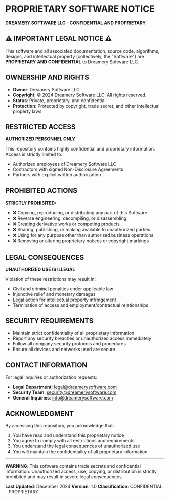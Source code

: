# PROPRIETARY SOFTWARE NOTICE

**DREAMERY SOFTWARE LLC - CONFIDENTIAL AND PROPRIETARY**

## ⚠️ IMPORTANT LEGAL NOTICE ⚠️

This software and all associated documentation, source code, algorithms, designs, and intellectual property (collectively, the "Software") are **PROPRIETARY AND CONFIDENTIAL** to Dreamery Software LLC.

## OWNERSHIP AND RIGHTS

- **Owner**: Dreamery Software LLC
- **Copyright**: © 2024 Dreamery Software LLC. All rights reserved.
- **Status**: Private, proprietary, and confidential
- **Protection**: Protected by copyright, trade secret, and other intellectual property laws

## RESTRICTED ACCESS

**AUTHORIZED PERSONNEL ONLY**

This repository contains highly confidential and proprietary information. Access is strictly limited to:
- Authorized employees of Dreamery Software LLC
- Contractors with signed Non-Disclosure Agreements
- Partners with explicit written authorization

## PROHIBITED ACTIONS

**STRICTLY PROHIBITED:**
- ❌ Copying, reproducing, or distributing any part of this Software
- ❌ Reverse engineering, decompiling, or disassembling
- ❌ Creating derivative works or competing products
- ❌ Sharing, publishing, or making available to unauthorized parties
- ❌ Using for any purpose other than authorized business operations
- ❌ Removing or altering proprietary notices or copyright markings

## LEGAL CONSEQUENCES

**UNAUTHORIZED USE IS ILLEGAL**

Violation of these restrictions may result in:
- Civil and criminal penalties under applicable law
- Injunctive relief and monetary damages
- Legal action for intellectual property infringement
- Termination of access and employment/contractual relationships

## SECURITY REQUIREMENTS

- Maintain strict confidentiality of all proprietary information
- Report any security breaches or unauthorized access immediately
- Follow all company security protocols and procedures
- Ensure all devices and networks used are secure

## CONTACT INFORMATION

For legal inquiries or authorization requests:
- **Legal Department**: legal@dreamerysoftware.com
- **Security Team**: security@dreamerysoftware.com
- **General Inquiries**: info@dreamerysoftware.com

## ACKNOWLEDGMENT

By accessing this repository, you acknowledge that:
1. You have read and understand this proprietary notice
2. You agree to comply with all restrictions and requirements
3. You understand the legal consequences of unauthorized use
4. You will maintain the confidentiality of all proprietary information

---

**WARNING**: This software contains trade secrets and confidential information. Unauthorized access, use, copying, or distribution is strictly prohibited and may result in severe legal consequences.

**Last Updated**: December 2024
**Version**: 1.0
**Classification**: CONFIDENTIAL - PROPRIETARY
